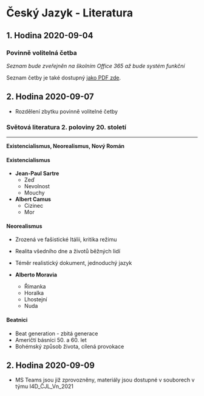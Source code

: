 # Český Jazyk - Literatura

## 1. Hodina 2020-09-04

### Povinně volitelná četba

*Seznam bude zveřejněn na školním Office 365 až bude systém funkční*

Seznam četby je také dostupný [jako PDF zde](https://www.uzlabina.cz/uploads/file/seznam_cetby_1920.pdf).

## 2. Hodina 2020-09-07

- Rozdělení zbytku povinně volitelné četby

### Světová literatura 2. poloviny 20. století
___
**Existencialismus, Neorealismus, Nový Román**

#### Existencialismus

- **Jean-Paul Sartre**
	- Zeď
	- Nevolnost
	- Mouchy
- **Albert Camus**
	- Cizinec
	- Mor

#### Neorealismus

- Zrozená ve fašistické Itálii, kritika režimu
- Realita všedního dne a životů běžných lidí
- Téměr realistický dokument, jednoduchý jazyk

- **Alberto Moravia**
	- Římanka
	- Horalka
	- Lhostejní
	- Nuda

#### Beatnici
- Beat generation - zbitá generace
- Američtí básníci 50. a 60. let
- Bohémský způsob života, cílená provokace

## 2. Hodina 2020-09-09

- MS Teams jsou již zprovozněny, materiály jsou dostupné v souborech v týmu I4D_ČJL_Vn_2021